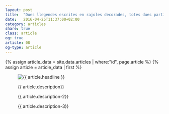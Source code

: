 ```yaml
---
layout: post
title:  "Dues llegendes escrites en rajoles decorades, totes dues partides en dos trams, una a la façana del carrer"
date:   2016-04-25T11:37:00+02:00
category: articles
share: true
class: article
og: true
article: 08
og-type: article
---
```


{% assign article_data = site.data.articles | where:"id", page.article %}
{% assign article = article_data | first %}
<figure>
	<img src="{{ article.image.url }}" alt="{{ article.headline }}" class="img-responsive" />
	<figcaption>
		<p class="lead">{{ article.description}} </p>
		<p>{{ article.description-2}} </p>
		<p>{{ article.description-3}} </p>
	</figcaption>
</figure>